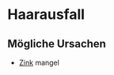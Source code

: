 # Haarausfall

## Mögliche Ursachen
- [Zink](../../Stoffe/Datenbank%20Elemente%20Des%20Periodensystems/Zink.md) mangel
